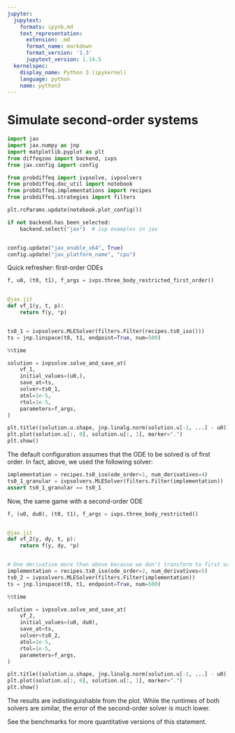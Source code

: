 ```yaml
---
jupyter:
  jupytext:
    formats: ipynb,md
    text_representation:
      extension: .md
      format_name: markdown
      format_version: '1.3'
      jupytext_version: 1.14.5
  kernelspec:
    display_name: Python 3 (ipykernel)
    language: python
    name: python3
---
```


# Simulate second-order systems

```python
import jax
import jax.numpy as jnp
import matplotlib.pyplot as plt
from diffeqzoo import backend, ivps
from jax.config import config

from probdiffeq import ivpsolve, ivpsolvers
from probdiffeq.doc_util import notebook
from probdiffeq.implementations import recipes
from probdiffeq.strategies import filters
```

```python
plt.rcParams.update(notebook.plot_config())

if not backend.has_been_selected:
    backend.select("jax")  # ivp examples in jax


config.update("jax_enable_x64", True)
config.update("jax_platform_name", "cpu")
```

Quick refresher: first-order ODEs

```python
f, u0, (t0, t1), f_args = ivps.three_body_restricted_first_order()


@jax.jit
def vf_1(y, t, p):
    return f(y, *p)


ts0_1 = ivpsolvers.MLESolver(filters.Filter(recipes.ts0_iso()))
ts = jnp.linspace(t0, t1, endpoint=True, num=500)
```

```python
%%time

solution = ivpsolve.solve_and_save_at(
    vf_1,
    initial_values=(u0,),
    save_at=ts,
    solver=ts0_1,
    atol=1e-5,
    rtol=1e-5,
    parameters=f_args,
)
```

```python
plt.title((solution.u.shape, jnp.linalg.norm(solution.u[-1, ...] - u0)))
plt.plot(solution.u[:, 0], solution.u[:, 1], marker=".")
plt.show()
```

The default configuration assumes that the ODE to be solved is of first order.
In fact, above, we used the following solver:


```python
implementation = recipes.ts0_iso(ode_order=1, num_derivatives=4)
ts0_1_granular = ivpsolvers.MLESolver(filters.Filter(implementation))
assert ts0_1_granular == ts0_1
```

Now, the same game with a second-order ODE

```python
f, (u0, du0), (t0, t1), f_args = ivps.three_body_restricted()


@jax.jit
def vf_2(y, dy, t, p):
    return f(y, dy, *p)


# One derivative more than above because we don't transform to first order
implementation = recipes.ts0_iso(ode_order=2, num_derivatives=5)
ts0_2 = ivpsolvers.MLESolver(filters.Filter(implementation))
ts = jnp.linspace(t0, t1, endpoint=True, num=500)
```

```python
%%time

solution = ivpsolve.solve_and_save_at(
    vf_2,
    initial_values=(u0, du0),
    save_at=ts,
    solver=ts0_2,
    atol=1e-5,
    rtol=1e-5,
    parameters=f_args,
)
```

```python
plt.title((solution.u.shape, jnp.linalg.norm(solution.u[-1, ...] - u0)))
plt.plot(solution.u[:, 0], solution.u[:, 1], marker=".")
plt.show()
```

The results are indistinguishable from the plot. While the runtimes of both solvers are similar, the error of the second-order solver is much lower. 

See the benchmarks for more quantitative versions of this statement.
